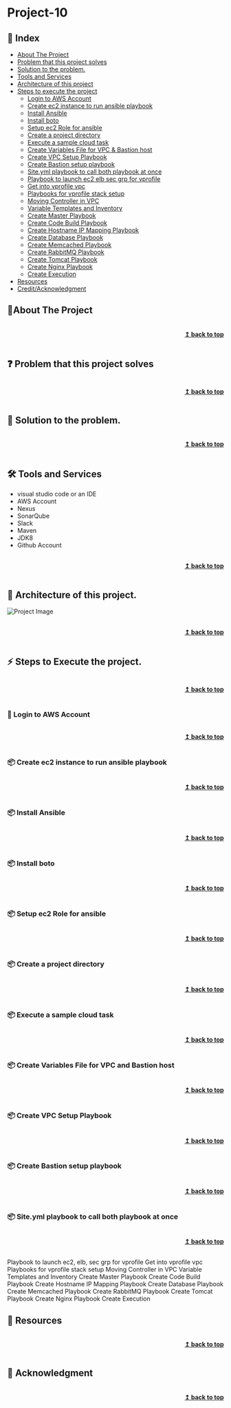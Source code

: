 
# Project-10
## :ledger: Index

- [About The Project](#beginner-about-the-project)
- [Problem that this project solves ](#question-problem-that-this-project-solves)
- [Solution to the problem.](#key-solution-to-the-problem)
- [Tools and Services](#hammer_and_wrench-tools-and-services)
- [Architecture of this project](#house-architecture-of-this-project)
- [Steps to execute the project](#zap-steps-to-execute-the-project)
  - [Login to AWS Account ](#key-login-to-aws-account)
  - [Create ec2 instance to run ansible playbook](#package-create-ec2-instance-to-run-ansible-playbook)
  - [Install Ansible](#package-install-ansible)
  - [Install boto](#package-install-boto)
  - [Setup ec2 Role for ansible](#package-setup-ec2-role-for-ansible)
  - [Create a project directory](#package-create-a-project-directory)
  - [Execute a sample cloud task](#package-execute-a-sample-cloud-task)
  - [Create Variables File for VPC & Bastion host](#package-create-variables-file-for-vpc-and-bastion-host)
  - [Create VPC Setup Playbook](#package-create-vpc-setup-playbook)
  - [Create Bastion setup playbook](#package-create-bastion-setup-playbook)
  - [Site.yml playbook to call both playbook at once](#package-siteyml-playbook-to-call-both-playbook-at-once)
  - [Playbook to launch ec2 elb sec grp for vprofile](#package-playbook-to-launch-ec2-elb-sec-grp-for-vprofile)
  - [Get into vprofile vpc](#package-get-into-vprofile-vpc)
  - [Playbooks for vprofile stack setup](#package-playbooks-for-vprofile-stack-setup)	
  - [Moving Controller in VPC](#package-moving-controller-in-vpc)
  - [Variable Templates and Inventory](#package-variable-templates-and-inventory)
  - [Create Master Playbook](#package-create-master-playbook)
  - [Create Code Build Playbook](#package-create-code-build-playbook)
  - [Create Hostname IP Mapping Playbook](#package-create-hostname-ip-mapping-playbook)
  - [Create Database Playbook](#package-create-database-playbook)
  - [Create Memcached Playbook](#package-create-memcached-playbook)
  - [Create RabbitMQ Playbook](#package-create-rabbitmq-playbook)
  - [Create Tomcat Playbook](#package-create-tomcat-playbook)
  - [Create Nginx Playbook](#package-create-nginx-playbook)
  - [Create Execution](#package-create-execution)
- [Resources](#page_facing_up-resources)
- [Credit/Acknowledgment](#star2-creditacknowledgment)


## :beginner:About The Project

<br/>
<div align="right">
    <b><a href="#Project-10">↥ back to top</a></b>
</div>
<br/>

## :question: Problem that this project solves 

<br/>
<div align="right">
    <b><a href="#Project-10">↥ back to top</a></b>
</div>
<br/>

## :key: Solution to the problem.

<br/>
<div align="right">
    <b><a href="#Project-10">↥ back to top</a></b>
</div>
<br/>

## :hammer_and_wrench: Tools and Services
- visual studio code or an IDE
- AWS Account
- Nexus
- SonarQube
- Slack
- Maven
- JDK8
- Github Account

<br/>
<div align="right">
    <b><a href="#Project-10">↥ back to top</a></b>
</div>
<br/>


## :beginner: Architecture of this project.

![Project Image](project-image-url)

<br/>
<div align="right">
    <b><a href="#Project-10">↥ back to top</a></b>
</div>
<br/>

## :zap: Steps to Execute the project. 

<br/>
<div align="right">
    <b><a href="#Project-10">↥ back to top</a></b>
</div>
<br/>

### :key: Login to AWS Account


<br/>
<div align="right">
    <b><a href="#Project-10">↥ back to top</a></b>
</div>
<br/>



### :package: Create ec2 instance to run ansible playbook

<br/>
<div align="right">
    <b><a href="#Project-10">↥ back to top</a></b>
</div>
<br/>

### :package: Install Ansible

<br/>
<div align="right">
    <b><a href="#Project-10">↥ back to top</a></b>
</div>
<br/>

### :package: Install boto

<br/>
<div align="right">
    <b><a href="#Project-10">↥ back to top</a></b>
</div>
<br/>

### :package: Setup ec2 Role for ansible

<br/>
<div align="right">
    <b><a href="#Project-10">↥ back to top</a></b>
</div>
<br/>

### :package: Create a project directory

<br/>
<div align="right">
    <b><a href="#Project-10">↥ back to top</a></b>
</div>
<br/>

### :package: Execute a sample cloud task 

<br/>
<div align="right">
    <b><a href="#Project-10">↥ back to top</a></b>
</div>
<br/>

### :package: Create Variables File for VPC and Bastion host

<br/>
<div align="right">
    <b><a href="#Project-10">↥ back to top</a></b>
</div>
<br/>

### :package: Create VPC Setup Playbook

<br/>
<div align="right">
    <b><a href="#Project-10">↥ back to top</a></b>
</div>
<br/>

### :package: Create Bastion setup playbook

<br/>
<div align="right">
    <b><a href="#Project-10">↥ back to top</a></b>
</div>
<br/>

### :package: Site.yml playbook to call both playbook at once


<br/>
<div align="right">
    <b><a href="#Project-10">↥ back to top</a></b>
</div>
<br/>

Playbook to launch ec2, elb, sec grp for vprofile
Get into vprofile vpc
Playbooks for vprofile stack setup
Moving Controller in VPC
Variable Templates and Inventory
Create Master Playbook 
Create Code Build Playbook
Create Hostname IP Mapping Playbook
Create Database Playbook
Create Memcached Playbook
Create RabbitMQ Playbook
Create Tomcat Playbook
Create Nginx Playbook
Create Execution


## :page_facing_up: Resources

<br/>
<div align="right">
    <b><a href="#Project-10">↥ back to top</a></b>
</div>
<br/>


## :star2: Acknowledgment


<br/>
<div align="right">
    <b><a href="#Project-10">↥ back to top</a></b>
</div>
<br/>
